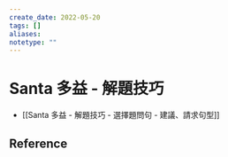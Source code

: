 ```yaml
---
create_date: 2022-05-20
tags: []	
aliases:
notetype: ""
---
```


# Santa 多益 - 解題技巧

- [[Santa 多益 - 解題技巧 - 選擇題問句 - 建議、請求句型]]

## Reference